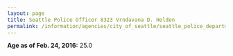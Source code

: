 ```yaml
---
layout: page
title: Seattle Police Officer 8323 Vrndavana D. Holden
permalink: /information/agencies/city_of_seattle/seattle_police_department/copbook/8323/
---
```


**Age as of Feb. 24, 2016:** 25.0
